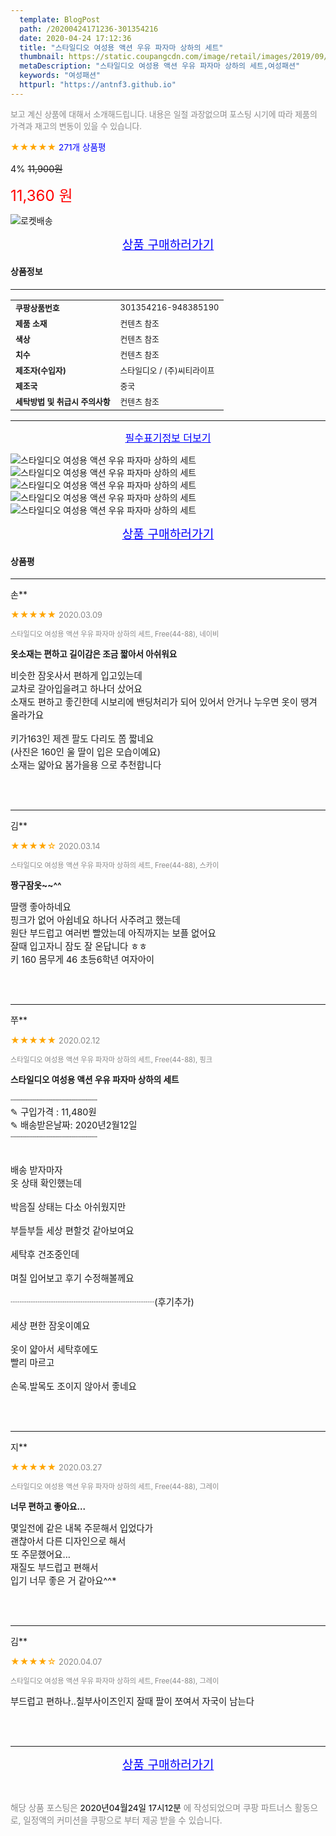 ```yaml
---
  template: BlogPost
  path: /20200424171236-301354216
  date: 2020-04-24 17:12:36
  title: "스타일디오 여성용 액션 우유 파자마 상하의 세트"
  thumbnail: https://static.coupangcdn.com/image/retail/images/2019/09/10/17/6/d8ceb4b4-f34c-4b3d-b14b-2a9ab7dea303.jpg
  metaDescription: "스타일디오 여성용 액션 우유 파자마 상하의 세트,여성패션"
  keywords: "여성패션"
  httpurl: "https://antnf3.github.io"
---
```

  
<span style="color: #888;font-size:0.8rem">보고 계신 상품에 대해서 소개해드립니다.
내용은 일절 과장없으며 포스팅 시기에 따라 제품의 가격과 재고의 변동이 있을 수 있습니다.</span>
  
<span style="color: orange;">★★★★★</span> <span style="color: blue;font-size: 0.85rem;">271개 상품평</span>

<span style="font-size: 0.9rem">4%</span> <span style="font-size: 0.9rem">~~11,900원~~</span>

<span style="color: red;font-size: 1.5rem;">11,360 원</span>

![로켓배송](https://postfiles.pstatic.net/MjAyMDA0MTBfMjcz/MDAxNTg2NDQ1OTAwMDc5.1T-Iy6-X12_V8iyof2OtSqUCu6urPUUOnjG41kbMy_kg.c1eqxaGayJ1XX0TGV24QXbZg9dvQ9C_dYZx39G_Z7Wog.PNG.cigshop2/rocket_logo.png?type=w773)

<p align="center"><a href="http://me2.do/5JY4C6fO" style="font-size: 1.2rem; color: blue;">상품 구매하러가기</a></p>

#### 상품정보

---

|                  |                       |
| ---------------- | --------------------- |
| **<span style="font-size:0.8rem;">쿠팡상품번호</span>** | <span style="font-size:0.8rem;">301354216-948385190</span> |
| **<span style="font-size:0.8rem;">제품 소재</span>**    | <span style="font-size:0.8rem;">컨텐츠 참조 </span>        |
| **<span style="font-size:0.8rem;">색상</span>**    | <span style="font-size:0.8rem;">컨텐츠 참조 </span>        |
| **<span style="font-size:0.8rem;">치수</span>**    | <span style="font-size:0.8rem;">컨텐츠 참조 </span>        |
| **<span style="font-size:0.8rem;">제조자(수입자)</span>**    | <span style="font-size:0.8rem;">스타일디오 / (주)씨티라이프</span>        |
| **<span style="font-size:0.8rem;">제조국</span>**    | <span style="font-size:0.8rem;">중국</span>        |
| **<span style="font-size:0.8rem;">세탁방법 및 취급시 주의사항</span>**    | <span style="font-size:0.8rem;">컨텐츠 참조 </span>        |




---

<p align="center"><a href="http://me2.do/5JY4C6fO" style="font-size: 1rem; color: blue;">필수표기정보 더보기</a></p>

![스타일디오 여성용 액션 우유 파자마 상하의 세트](http://thumbnail8.coupangcdn.com/thumbnails/remote/q89/image/retail/images/577584389299234-fb4cc46b-bf6f-4512-9ea6-5fc6be5ab46a.jpg)
![스타일디오 여성용 액션 우유 파자마 상하의 세트](http://thumbnail6.coupangcdn.com/thumbnails/remote/q89/image/retail/images/2019/09/10/17/5/0bc1d3fc-bb8c-4660-a20e-ad8d253bd0af.jpg)
![스타일디오 여성용 액션 우유 파자마 상하의 세트](http://thumbnail10.coupangcdn.com/thumbnails/remote/q89/image/retail/images/2019/09/16/10/8/56154b32-45ed-4bcb-9da5-5112fcc6d309.jpg)
![스타일디오 여성용 액션 우유 파자마 상하의 세트](http://thumbnail8.coupangcdn.com/thumbnails/remote/q89/image/retail/images/2019/09/10/17/8/efc55c03-3345-4af6-96d3-a52810294530.jpg)
![스타일디오 여성용 액션 우유 파자마 상하의 세트](http://thumbnail7.coupangcdn.com/thumbnails/remote/q89/image/retail/images/2019/09/16/10/6/3bc554a4-36ea-4c6b-9f73-14bc61a87c2e.jpg)

<p align="center"><a href="http://me2.do/5JY4C6fO" style="font-size: 1.2rem; color: blue;">상품 구매하러가기</a></p>

#### 상품평
  
---
  
손**
    
<span style="color: orange;">★★★★★</span> <span style="font-size:0.8rem;color: #888;">2020.03.09</span>
    
<span style="color: #888;font-size:0.7rem">스타일디오 여성용 액션 우유 파자마 상하의 세트, Free(44-88), 네이비</span>
    
<span style="font-size:0.85rem">**옷소재는 편하고 길이감은 조금 짧아서 아쉬워요**</span>
    
<span style="font-size: 0.9rem;">비슷한 잠옷사서 편하게 입고있는데 <br/>교차로 갈아입을려고 하나더 샀어요<br/>소재도 편하고 좋긴한데 시보리에 밴딩처리가 되어 있어서 안거나 누우면 옷이 땡겨 올라가요<br/><br/>키가163인 제겐 팔도 다리도 쫌 짧네요<br/>(사진은 160인 울 딸이 입은 모습이예요)<br/>소재는 얇아요 봄가을용 으로 추천합니다</span>
    
<br>
<br>

---
  
김**
    
<span style="color: orange;">★★★★☆</span> <span style="font-size:0.8rem;color: #888;">2020.03.14</span>
    
<span style="color: #888;font-size:0.7rem">스타일디오 여성용 액션 우유 파자마 상하의 세트, Free(44-88), 스카이</span>
    
<span style="font-size:0.85rem">**짱구잠옷~~^^**</span>
    
<span style="font-size: 0.9rem;">딸랭  좋아하네요<br/>핑크가 없어 아쉽네요 하나더 사주려고 했는데<br/>원단 부드럽고 여러번 빨았는데 아직까지는 보플 없어요<br/>잘때 입고자니 잠도 잘 온답니다 ㅎㅎ<br/>키 160 몸무게 46  초등6학년  여자아이</span>
    
<br>
<br>

---
  
쭈**
    
<span style="color: orange;">★★★★★</span> <span style="font-size:0.8rem;color: #888;">2020.02.12</span>
    
<span style="color: #888;font-size:0.7rem">스타일디오 여성용 액션 우유 파자마 상하의 세트, Free(44-88), 핑크</span>
    
<span style="font-size:0.85rem">**스타일디오 여성용 액션 우유 파자마 상하의 세트**</span>
    
<span style="font-size: 0.9rem;">┈┈┈┈┈┈┈┈┈┈┈┈┈┈┈┈<br/>✎ 구입가격 : 11,480원<br/>✎ 배송받은날짜: 2020년2월12일<br/>┈┈┈┈┈┈┈┈┈┈┈┈┈┈┈┈ <br/><br/><br/>배송 받자마자 <br/>옷 상태 확인했는데<br/><br/>박음질 상태는 다소 아쉬웠지만 <br/><br/>부들부들 세상 편할것 같아보여요<br/><br/>세탁후 건조중인데<br/><br/>며칠 입어보고 후기 수정해볼께요<br/><br/>┈┈┈┈┈┈┈┈┈┈┈┈┈┈┈┈(후기추가)<br/><br/>세상 편한 잠옷이예요<br/><br/>옷이 얇아서 세탁후에도<br/>빨리 마르고<br/><br/>손목.발목도 조이지 않아서 좋네요</span>
    
<br>
<br>

---
  
지**
    
<span style="color: orange;">★★★★★</span> <span style="font-size:0.8rem;color: #888;">2020.03.27</span>
    
<span style="color: #888;font-size:0.7rem">스타일디오 여성용 액션 우유 파자마 상하의 세트, Free(44-88), 그레이</span>
    
<span style="font-size:0.85rem">**너무 편하고 좋아요...**</span>
    
<span style="font-size: 0.9rem;">몇일전에 같은 내복 주문해서 입었다가<br/>괜찮아서 다른 디자인으로 해서 <br/>또 주문했어요...<br/>재질도 부드럽고 편해서 <br/>입기 너무 좋은 거 같아요^^*</span>
    
<br>
<br>

---
  
김**
    
<span style="color: orange;">★★★★☆</span> <span style="font-size:0.8rem;color: #888;">2020.04.07</span>
    
<span style="color: #888;font-size:0.7rem">스타일디오 여성용 액션 우유 파자마 상하의 세트, Free(44-88), 그레이</span>
    

    
<span style="font-size: 0.9rem;">부드럽고 편하나..칠부사이즈인지 잘때 팔이 쪼여서 자국이 남는다</span>
    
<br>
<br>


  
---
  
<p align="center"><a href="http://me2.do/5JY4C6fO" style="font-size: 1.2rem; color: blue;">상품 구매하러가기</a></p>
  
<br>
  
<span style="font-size: 0.85rem; color: #888;">해당 상품 포스팅은 <span style="color: #000;"> 2020년04월24일 17시12분 </span> 에 작성되었으며 쿠팡 파트너스 활동으로, 일정액의 커미션을 쿠팡으로 부터 제공 받을 수 있습니다.</span>